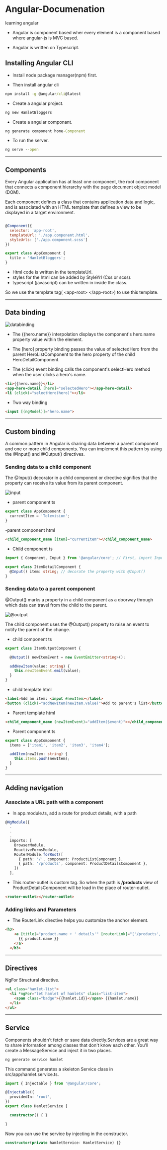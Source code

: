 # Angular-Documenation

learning angular

- Angular is component based wher every element is a component based where angular-js is MVC based.

- Angular is written on Typescript.

## Installing Angular CLI

- Install node package manager(npm) first.

- Then install angular cli

```cmd
npm install -g @angular/cli@latest
```

- Create a angular project.

```cmd
ng new HamletBloggers
```

- Create a angular componant.

```cmd
ng generate component home-Component
```

- To run the server.

```cmd
ng serve --open
```

---

## Components

Every Angular application has at least one component, the root component that connects a component hierarchy with the page document object model (DOM).

Each component defines a class that contains application data and logic, and is associated with an HTML template that defines a view to be displayed in a target environment.

```javascript

@Component({
  selector: 'app-root',
  templateUrl: './app.component.html',
  styleUrls: ['./app.component.scss']
})

export class AppComponent {
  title = 'HamletBloggers';
}

```

- Html code is written in the templateUrl.
- styles for the html can be added by StyleYrl (Css or scss).
- typescript (javascript) can be written in inside the class.

So we use the template tag( \<app-root> \</app-root>) to use this template.

---

## Data binding

 ![databinding](https://angular.io/generated/images/guide/architecture/databinding.png)

- The {{hero.name}} interpolation displays the component's hero.name property value within the element.

- The [hero] property binding passes the value of selectedHero from the parent HeroListComponent to the hero property of the child HeroDetailComponent.

- The (click) event binding calls the component's selectHero method when the user clicks a hero's name.

```html
<li>{{hero.name}}</li>
<app-hero-detail [hero]="selectedHero"></app-hero-detail>
<li (click)="selectHero(hero)"></li>
```

- Two way binding

```html
<input [(ngModel)]="hero.name">
```

---

## Custom binding

A common pattern in Angular is sharing data between a parent component and one or more child components. You can implement this pattern by using the @Input() and @Output() directives.

### Sending data to a child component

The @Input() decorator in a child component or directive signifies that the property can receive its value from its parent component.

![input](https://angular.io/generated/images/guide/inputs-outputs/input-diagram-target-source.svg)

- parent component ts

```ts
export class AppComponent {
  currentItem = 'Television';
}
```

-parent component html

```html
<child_component_name [item]="currentItem"></child_component_name>
```

- Child component ts

```typescript
import { Component, Input } from '@angular/core'; // First, import Input

export class ItemDetailComponent {
  @Input() item: string; // decorate the property with @Input()
}
```

### Sending data to a parent component

@Output() marks a property in a child component as a doorway through which data can travel from the child to the parent.

![@output](https://angular.io/generated/images/guide/inputs-outputs/input-output-diagram.svg)

The child component uses the @Output() property to raise an event to notify the parent of the change.

- child component ts

```typescript
export class ItemOutputComponent {

  @Output() newItemEvent = new EventEmitter<string>();

  addNewItem(value: string) {
    this.newItemEvent.emit(value);
  }
}
```

- child template html

```html
<label>Add an item: <input #newItem></label>
<button (click)="addNewItem(newItem.value)">Add to parent's list</button>
```

- Parent template html

```html
<child_component_name (newItemEvent)="addItem($event)"></child_component_name>
```

- Parent component ts

```ts
export class AppComponent {
  items = ['item1', 'item2', 'item3', 'item4'];

  addItem(newItem: string) {
    this.items.push(newItem);
  }
}
```

---

## Adding navigation

### Associate a URL path with a component

- In app.module.ts, add a route for product details, with a path

```ts
@NgModule({
  .
  .
  .
  imports: [
    BrowserModule,
    ReactiveFormsModule,
    RouterModule.forRoot([
      { path: '/', component: ProductListComponent },
      { path: '/products', component: ProductDetailsComponent },
    ])
  ],
```

- This router-outlet is custom tag. So when the path is **/products** view of ProductDetailsComponent will be load in the place of router-outlet.

```html
<router-outlet></router-outlet>
```

### Adding links and Parameters

- The RouterLink directive helps you customize the anchor element.

```html
<h3>
    <a [title]="product.name + ' details'" [routerLink]="['/products', product.id]">
      {{ product.name }}
    </a>
  </h3>
```

---

## Directives

NgFor Structural directive.

```html
<ul class="hamlet-list">
  <li *ngFor="let hamlet of hamlets" class="list-item">
    <span class="badge">{{hamlet.id}}</span> {{hamlet.name}}
  </li>
</ul>
```

---

## Service

Components shouldn't fetch or save data directly.Services are a great way to share information among classes that don't know each other. You'll create a MessageService and inject it in two places.

```cmd
ng generate service hamlet
```

This command generates a skeleton Service class in
src/app/hamlet.service.ts.

```ts
import { Injectable } from '@angular/core';

@Injectable({
  providedIn: 'root',
})
export class HamletService {

  constructor() { }

}
```

Now you can use the service by injecting in the constructor.

```ts
constructor(private hamletService: HamletService) {}
```
